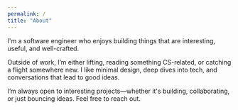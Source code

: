 ```yaml
---
permalink: /
title: "About"
---
```


I'm a software engineer who enjoys building things that are interesting, useful, and well-crafted.

Outside of work, I’m either lifting, reading something CS-related, or catching a flight somewhere new. I like minimal design, deep dives into tech, and conversations that lead to good ideas.

I’m always open to interesting projects—whether it's building, collaborating, or just bouncing ideas. Feel free to reach out.